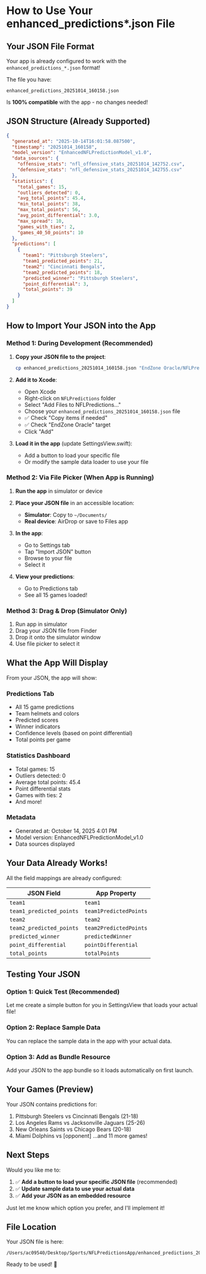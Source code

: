 # How to Use Your enhanced_predictions*.json File

## Your JSON File Format

Your app is already configured to work with the `enhanced_predictions_*.json` format!

The file you have:
```
enhanced_predictions_20251014_160158.json
```

Is **100% compatible** with the app - no changes needed!

## JSON Structure (Already Supported)

```json
{
  "generated_at": "2025-10-14T16:01:58.087500",
  "timestamp": "20251014_160158",
  "model_version": "EnhancedNFLPredictionModel_v1.0",
  "data_sources": {
    "offensive_stats": "nfl_offensive_stats_20251014_142752.csv",
    "defensive_stats": "nfl_defensive_stats_20251014_142755.csv"
  },
  "statistics": {
    "total_games": 15,
    "outliers_detected": 0,
    "avg_total_points": 45.4,
    "min_total_points": 38,
    "max_total_points": 56,
    "avg_point_differential": 3.0,
    "max_spread": 10,
    "games_with_ties": 2,
    "games_40_50_points": 10
  },
  "predictions": [
    {
      "team1": "Pittsburgh Steelers",
      "team1_predicted_points": 21,
      "team2": "Cincinnati Bengals",
      "team2_predicted_points": 18,
      "predicted_winner": "Pittsburgh Steelers",
      "point_differential": 3,
      "total_points": 39
    }
  ]
}
```

## How to Import Your JSON into the App

### Method 1: During Development (Recommended)

1. **Copy your JSON file to the project**:
   ```bash
   cp enhanced_predictions_20251014_160158.json "EndZone Oracle/NFLPredictions/"
   ```

2. **Add it to Xcode**:
   - Open Xcode
   - Right-click on `NFLPredictions` folder
   - Select "Add Files to NFLPredictions..."
   - Choose your `enhanced_predictions_20251014_160158.json` file
   - ✅ Check "Copy items if needed"
   - ✅ Check "EndZone Oracle" target
   - Click "Add"

3. **Load it in the app** (update SettingsView.swift):
   - Add a button to load your specific file
   - Or modify the sample data loader to use your file

### Method 2: Via File Picker (When App is Running)

1. **Run the app** in simulator or device

2. **Place your JSON file** in an accessible location:
   - **Simulator**: Copy to `~/Documents/`
   - **Real device**: AirDrop or save to Files app

3. **In the app**:
   - Go to Settings tab
   - Tap "Import JSON" button
   - Browse to your file
   - Select it

4. **View your predictions**:
   - Go to Predictions tab
   - See all 15 games loaded!

### Method 3: Drag & Drop (Simulator Only)

1. Run app in simulator
2. Drag your JSON file from Finder
3. Drop it onto the simulator window
4. Use file picker to select it

## What the App Will Display

From your JSON, the app will show:

### Predictions Tab
- All 15 game predictions
- Team helmets and colors
- Predicted scores
- Winner indicators
- Confidence levels (based on point differential)
- Total points per game

### Statistics Dashboard
- Total games: 15
- Outliers detected: 0
- Average total points: 45.4
- Point differential stats
- Games with ties: 2
- And more!

### Metadata
- Generated at: October 14, 2025 4:01 PM
- Model version: EnhancedNFLPredictionModel_v1.0
- Data sources displayed

## Your Data Already Works!

All the field mappings are already configured:

| JSON Field | App Property |
|------------|--------------|
| `team1` | `team1` |
| `team1_predicted_points` | `team1PredictedPoints` |
| `team2` | `team2` |
| `team2_predicted_points` | `team2PredictedPoints` |
| `predicted_winner` | `predictedWinner` |
| `point_differential` | `pointDifferential` |
| `total_points` | `totalPoints` |

## Testing Your JSON

### Option 1: Quick Test (Recommended)
Let me create a simple button for you in SettingsView that loads your actual file!

### Option 2: Replace Sample Data
You can replace the sample data in the app with your actual data.

### Option 3: Add as Bundle Resource
Add your JSON to the app bundle so it loads automatically on first launch.

## Your Games (Preview)

Your JSON contains predictions for:
1. Pittsburgh Steelers vs Cincinnati Bengals (21-18)
2. Los Angeles Rams vs Jacksonville Jaguars (25-26)
3. New Orleans Saints vs Chicago Bears (20-18)
4. Miami Dolphins vs [opponent]
...and 11 more games!

## Next Steps

Would you like me to:

1. ✅ **Add a button to load your specific JSON file** (recommended)
2. ✅ **Update sample data to use your actual data**
3. ✅ **Add your JSON as an embedded resource**

Just let me know which option you prefer, and I'll implement it!

## File Location

Your JSON file is here:
```
/Users/ac09540/Desktop/Sports/NFLPredictionsApp/enhanced_predictions_20251014_160158.json
```

Ready to be used! 🏈
